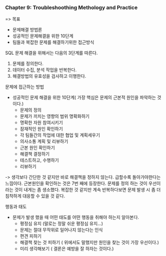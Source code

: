 ### Chapter 9: Troubleshoothing Methology and Practice

=> 목표
* 문제해결 방법론
* 성공적인 문제해결을 위한 10단계
* 팀들과 복잡한 문제를 해결하기위한 접근방식

SQL 문제 해결을 위해서는 다음의 3단계를 따른다.
1. 문제를 정의한다.
2. 데이터 수집, 분석 작업을 반복한다.
3. 해결방법의 유효성을 검사하고 이행한다.

문제에 접근하는 방법
* 성공적인 문제 해결을 위한 10단계( 가장 핵심은 문제의 근본적 원인을 파악하는 것이다.)
	* 문제의 정의
	* 문제가 끼치는 영향의 범위 명확화하기
	* 명확한 자원 참여시키기
	* 잠재적인 원인 확인하기
	* 각 팀들간의 작업에 대한 협업 및 계획세우기
	* 의사소통 계획 및 리뷰하기
	* 근본 원인 확인하기
	* 해결책 결정하기
	* 테스트하고, 수행하기
	* 리뷰하기
	
-> 생각보다 간단한 것 같지만 바로 해결책을 정하지 않는다. 급할수록 돌아가야한다는 느낌이다. 근본원인을 확인하는 것은 7번 째에 등장한다. 문제를 정의 하는 것이 우선이라는 것이 내게는 좀 생소했다. 복잡한 것 같지만 계속 반복하다보면 문제 발생 시 좀 더 침착하게 대응할 수 있을 것 같다.

행동과 태도
* 문제가 발생 했을 때 어떤 태도를 어떤 행동을 취해야 하는지 알아본다.
	* 평정심 유지 (말로는 정말 쉬운 평정심 유지...)
	* 문제는 절대 무작위로 일어나지 않는다는 인식
	* 편견 피하기
	* 해결책 찾는 것 피하기 ( 위에서도 말했지만 원인을 찾는 것이 가장 우선이다.)
	* 미리 생각해보기 ( 결론은 예방을 잘 하자는 것이다.)
	
